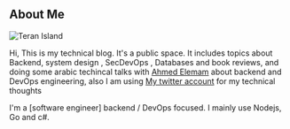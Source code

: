 ## About Me
![Teran Island](/me.jpeg)

Hi, This is my technical blog. It's a public space. It includes topics about Backend, system design , SecDevOps , Databases and book reviews, and doing some arabic techincal talks with [Ahmed Elemam](https://www.youtube.com/@ahmdelemam) about backend and DevOps engineering, also I am using [My twitter account](https://twitter.com/rgbdev) for my technical thoughts                                     

I'm a [software engineer] backend / DevOps focused. I mainly use Nodejs, Go and c#.                                                           